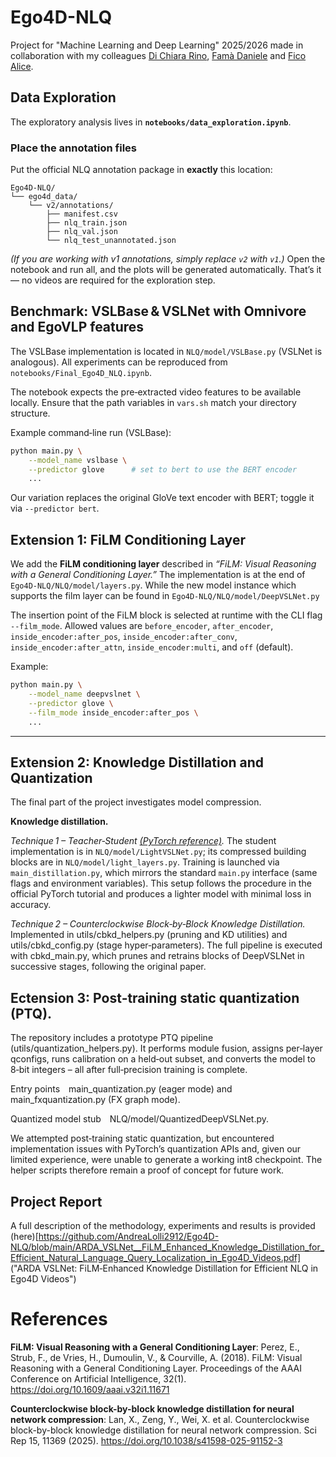 ﻿# Ego4D-NLQ

Project for "Machine Learning and Deep Learning" 2025/2026 made in collaboration with my colleagues [Di Chiara Rino](https://github.com/RinDiC99), [Famà Daniele](https://github.com/danielefam) and [Fico Alice](https://github.com/AliceFico).

## Data Exploration
The exploratory analysis lives in **`notebooks/data_exploration.ipynb`**.

### Place the annotation files

Put the official NLQ annotation package in **exactly** this location:

```
Ego4D-NLQ/
└── ego4d_data/
    └── v2/annotations/
        ├── manifest.csv
        ├── nlq_train.json
        ├── nlq_val.json
        └── nlq_test_unannotated.json
```

*(If you are working with v1 annotations, simply replace `v2` with `v1`.)*
Open the notebook and run all, and the plots will be generated automatically. That’s it — no videos are required for the exploration step.

## Benchmark: VSLBase & VSLNet with Omnivore and EgoVLP features

The VSLBase implementation is located in `NLQ/model/VSLBase.py` (VSLNet is analogous). All experiments can be reproduced from `notebooks/Final_Ego4D_NLQ.ipynb`.

The notebook expects the pre‑extracted video features to be available locally. Ensure that the path variables in `vars.sh` match your directory structure.

Example command‑line run (VSLBase):

```bash
python main.py \
    --model_name vslbase \
    --predictor glove      # set to bert to use the BERT encoder     
    ...
```

Our variation replaces the original GloVe text encoder with BERT; toggle it via `--predictor bert`.

## Extension 1: FiLM Conditioning Layer

We add the **FiLM conditioning layer** described in *“FiLM: Visual Reasoning with a General Conditioning Layer.”*  The implementation is at the end of `Ego4D-NLQ/NLQ/model/layers.py`. While the new model instance which supports the film layer can be found in `Ego4D-NLQ/NLQ/model/DeepVSLNet.py`

The insertion point of the FiLM block is selected at runtime with the CLI flag `--film_mode`. Allowed values are `before_encoder`, `after_encoder`, `inside_encoder:after_pos`, `inside_encoder:after_conv`, `inside_encoder:after_attn`, `inside_encoder:multi`, and `off` (default).

Example:

```bash
python main.py \
    --model_name deepvslnet \
    --predictor glove \
    --film_mode inside_encoder:after_pos \
    ...
```

---

## Extension 2: Knowledge Distillation and Quantization

The final part of the project investigates model compression.

**Knowledge distillation.**

*Technique 1 – Teacher‑Student [(PyTorch reference)](https://docs.pytorch.org/tutorials/beginner/knowledge_distillation_tutorial.html).*
The student implementation is in `NLQ/model/LightVSLNet.py`; its compressed building blocks are in `NLQ/model/light_layers.py`.  Training is launched via `main_distillation.py`, which mirrors the standard `main.py` interface (same flags and environment variables).  This setup follows the procedure in the official PyTorch tutorial and produces a lighter model with minimal loss in accuracy.

*Technique 2 – Counterclockwise Block‑by‑Block Knowledge Distillation.*
Implemented in utils/cbkd_helpers.py (pruning and KD utilities) and utils/cbkd_config.py (stage hyper‑parameters). The full pipeline is executed with cbkd_main.py, which prunes and retrains blocks of DeepVSLNet in successive stages, following the original paper.

## Ectension 3: Post‑training static quantization (PTQ).
The repository includes a prototype PTQ pipeline (utils/quantization_helpers.py). It performs module fusion, assigns per‑layer qconfigs, runs calibration on a held‑out subset, and converts the model to 8‑bit integers – all after full‑precision training is complete.

Entry points main_quantization.py (eager mode) and main_fxquantization.py (FX graph mode).

Quantized model stub NLQ/model/QuantizedDeepVSLNet.py.

We attempted post‑training static quantization, but encountered implementation issues with PyTorch’s quantization APIs and, given our limited experience, were unable to generate a working int8 checkpoint. The helper scripts therefore remain a proof of concept for future work.

## Project Report

A full description of the methodology, experiments and results is provided (here)[https://github.com/AndreaLolli2912/Ego4D-NLQ/blob/main/ARDA_VSLNet__FiLM_Enhanced_Knowledge_Distillation_for_Efficient_Natural_Language_Query_Localization_in_Ego4D_Videos.pdf] ("ARDA VSLNet: FiLM‑Enhanced Knowledge Distillation for Efficient NLQ in Ego4D Videos")

# References

**FiLM: Visual Reasoning with a General Conditioning Layer**: Perez, E., Strub, F., de Vries, H., Dumoulin, V., & Courville, A. (2018). FiLM: Visual Reasoning with a General Conditioning Layer. Proceedings of the AAAI Conference on Artificial Intelligence, 32(1). https://doi.org/10.1609/aaai.v32i1.11671

**Counterclockwise block-by-block knowledge distillation for neural network compression**: Lan, X., Zeng, Y., Wei, X. et al. Counterclockwise block-by-block knowledge distillation for neural network compression. Sci Rep 15, 11369 (2025). https://doi.org/10.1038/s41598-025-91152-3
